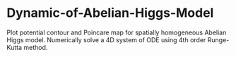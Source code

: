 # Dynamic-of-Abelian-Higgs-Model
Plot potential contour and Poincare map for spatially homogeneous Abelian Higgs model. Numerically solve a 4D system of ODE using 4th order Runge-Kutta method. 
